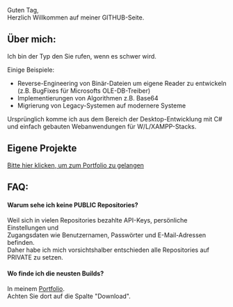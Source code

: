 Guten Tag,<br>
Herzlich Willkommen auf meiner GITHUB-Seite.

## Über mich:
Ich bin der Typ den Sie rufen, wenn es schwer wird.

Einige Beispiele:
* Reverse-Engineering von Binär-Dateien um eigene Reader zu entwickeln (z.B. BugFixes für Microsofts OLE-DB-Treiber)
* Implementierungen von Algorithmen z.B. Base64
* Migrierung von Legacy-Systemen auf modernere Systeme

Ursprünglich komme ich aus dem Bereich der Desktop-Entwicklung mit C#<br>
und einfach gebauten Webanwendungen für W/L/XAMPP-Stacks.

## Eigene Projekte
[Bitte hier klicken, um zum Portfolio zu gelangen](https://theRealVince.github.io)


## FAQ:
#### Warum sehe ich keine PUBLIC Repositories?<br>
Weil sich in vielen Repositories bezahlte API-Keys, persönliche Einstellungen und<br>
Zugangsdaten wie Benutzernamen, Passwörter und E-Mail-Adressen befinden.<br>
Daher habe ich mich vorsichtshalber entschieden alle Repositories auf PRIVATE zu setzen.

#### Wo finde ich die neusten Builds?<br>
In meinem [Portfolio](https://theRealVince.github.io).<br>
Achten Sie dort auf die Spalte "Download".